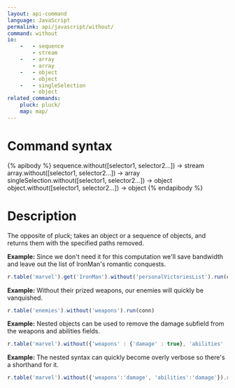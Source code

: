 ```yaml
---
layout: api-command
language: JavaScript
permalink: api/javascript/without/
command: without
io:
    -   - sequence
        - stream
    -   - array
        - array
    -   - object
        - object
    -   - singleSelection
        - object
related_commands:
    pluck: pluck/
    map: map/
---
```


# Command syntax #

{% apibody %}
sequence.without([selector1, selector2...]) &rarr; stream
array.without([selector1, selector2...]) &rarr; array
singleSelection.without([selector1, selector2...]) &rarr; object
object.without([selector1, selector2...]) &rarr; object
{% endapibody %}

# Description #

The opposite of pluck; takes an object or a sequence of objects, and returns them with
the specified paths removed.

__Example:__ Since we don't need it for this computation we'll save bandwidth and leave
out the list of IronMan's romantic conquests.

```js
r.table('marvel').get('IronMan').without('personalVictoriesList').run(conn)
```


__Example:__ Without their prized weapons, our enemies will quickly be vanquished.

```js
r.table('enemies').without('weapons').run(conn)
```


__Example:__ Nested objects can be used to remove the damage subfield from the weapons and abilities fields.

```js
r.table('marvel').without({'weapons' : {'damage' : true}, 'abilities' : {'damage' : true}}).run(conn)
```


__Example:__ The nested syntax can quickly become overly verbose so there's a shorthand for it.

```js
r.table('marvel').without({'weapons':'damage', 'abilities':'damage'}).run(conn)
```

